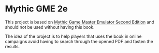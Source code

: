 # Mythic GME 2e

This project is based on [Mythic Game Master Emulator Second Edition](https://www.drivethrurpg.com/en/product/422929/Mythic-Game-Master-Emulator-Second-Edition) and should not be used without having this book.

The idea of the project is to help players that uses the book in online campaigns avoid having to search through the opened PDF and fasten the results.
